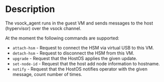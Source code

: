 
# Description

The vsock_agent runs in the guest VM and sends messages to the host (hypervisor) over the vsock channel.

At the moment the following commands are supported:

- `attach-hsm` - Request to connect the HSM via virtual USB to this VM.
- `detach-hsm` - Request to disconnect the HSM from this VM.
- `upgrade` - Request that the HostOS applies the given update.
- `set-node-id` - Request that the host add node information to hostname.
- `notify` - Request that the HostOS notifies operator with the given message, count number of times.
